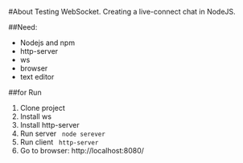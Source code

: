 #About
Testing WebSocket. Creating a live-connect chat in NodeJS.

##Need:

+ Nodejs and npm
+ http-server
+ ws
+ browser
+ text editor

##for Run

1. Clone project
2. Install ws
3. Install http-server
4. Run server ``` node serever```
5. Run client ``` http-server```
6. Go to browser: http://localhost:8080/


